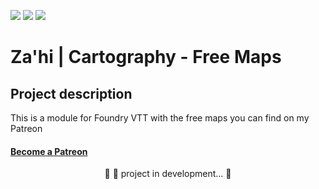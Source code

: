 <img src="https://img.shields.io/static/v1?label=Version&message=1.0.1&color=F96854&style=flat&logo=Zahi"/>	<img src="https://img.shields.io/static/v1?label=Licence&message=MIT&color=007BFC&style=flat&logo=Zahi"/>	<img src="https://img.shields.io/static/v1?label=Status&message=in development&color=39E09B&style=flat&logo=Zahi"/>



# Za'hi | Cartography - Free Maps

## Project description
<p>This is a module for Foundry VTT with the free maps you can find on my Patreon</p>
<h4>
    <a href="https://www.patreon.com/zahithemage/">Become a Patreon</a>
</h4>
<p align="center">
	🚧 🚀 project in development...  🚧
</p>
